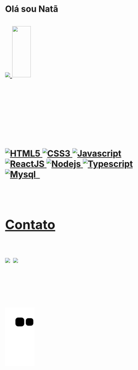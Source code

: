 <h1>Olá sou Natã <h1/>

 <div style="display:flex">
 <div align="">
  <a href="https://github.com/NatanBreaks">
  <img height="45%" src="https://github-readme-stats.vercel.app/api?username=NatanBreaks&show_icons=true&theme=dark&include_all_commits=true&count_private=true"/>
  <img height="45%" width="35%" src="https://github-readme-stats.vercel.app/api/top-langs/?username=NatanBreaks&layout=compact)](https://github.com/NatanBreaks/github-readme-stats&theme=dark">
<div/>
   
<div>
 
  ![HTML5](https://img.shields.io/badge/HTML5-E34F26?style=for-the-badge&logo=html5&logoColor=white)
  ![CSS3](https://img.shields.io/badge/CSS3-1572B6?style=for-the-badge&logo=css3&logoColor=white)
  ![Javascript](https://img.shields.io/badge/JavaScript-F7DF1E?style=for-the-badge&logo=javascript&logoColor=black)
  ![ReactJS](https://img.shields.io/badge/ReactJs-61DAFB?style=for-the-badge&logo=react&logoColor=35495E)
  ![Nodejs](https://img.shields.io/badge/NodeJs-61DAFB?style=for-the-badge&logo=node&logoColor=35495E)
  ![Typescript](https://img.shields.io/badge/Typescript-35495E?style=for-the-badge&logo=typescript&logoColor=white)
  ![Mysql](https://img.shields.io/badge/Mysql-E34F26?style=for-the-badge&logo=mysql&logoColor=white)
  &nbsp;
</div>
<br>
<div>
<h2>Contato<h2/>
 
<a href="https://www.linkedin.com/in/nata-silva/" target="_blank"><img src="https://img.shields.io/badge/-LinkedIn-%230077B5?style=for-the-badge&logo=linkedin&logoColor=white" target="_blank"></a> 
<a href="mailto:natanlucas771@gmail.com"><img src="https://img.shields.io/badge/Gmail-D14836?style=for-the-badge&logo=gmail&logoColor=white" target="_blank"></a>
 <div/>
<br>
   <div> 
  
 
   
 
 ![Snake animation](https://github.com/rafaballerini/rafaballerini/blob/output/github-contribution-grid-snake.svg)
 
</div>



